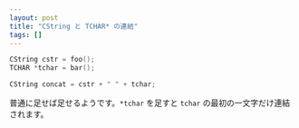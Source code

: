 ```yaml
---
layout: post
title: "CString と TCHAR* の連結"
tags: []
---
```


```cpp
CString cstr = foo();
TCHAR *tchar = bar();

CString concat = cstr + " " + tchar;
```

普通に足せば足せるようです。`*tchar` を足すと `tchar` の最初の一文字だけ連結されます。
